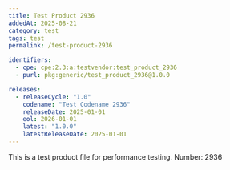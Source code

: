 ```yaml
---
title: Test Product 2936
addedAt: 2025-08-21
category: test
tags: test
permalink: /test-product-2936

identifiers:
  - cpe: cpe:2.3:a:testvendor:test_product_2936
  - purl: pkg:generic/test_product_2936@1.0.0

releases:
  - releaseCycle: "1.0"
    codename: "Test Codename 2936"
    releaseDate: 2025-01-01
    eol: 2026-01-01
    latest: "1.0.0"
    latestReleaseDate: 2025-01-01
---
```


This is a test product file for performance testing. Number: 2936

